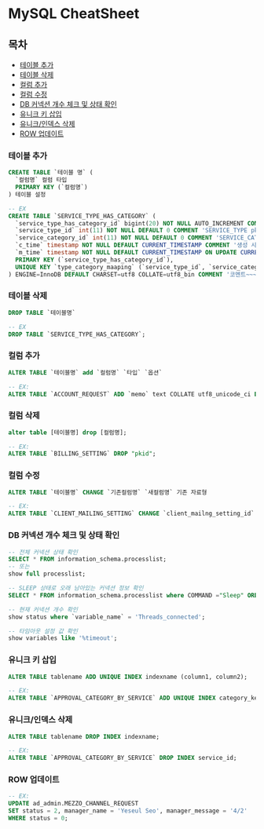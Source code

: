 # MySQL CheatSheet

## 목차

- [테이블 추가](#테이블-추가)
- [테이블 삭제](#테이블-삭제)
- [컬럼 추가](#컬럼-추가)
- [컬럼 수정](#컬럼-수정)
- [DB 커넥션 개수 체크 및 상태 확인](db-커넥션-개수-체크-및-상태-확인)
- [유니크 키 삽입](#유니크-키-삽입)
- [유니크/인덱스 삭제](#유니크/인덱스-삭제)
- [ROW 업데이트](#ROW-업데이트)

### 테이블 추가

``` sql
CREATE TABLE `테이블 명` (
  `컬럼명` 컬럼 타입
  PRIMARY KEY (`컬럼명`)
) 테이블 설정

-- EX
CREATE TABLE `SERVICE_TYPE_HAS_CATEGORY` (
  `service_type_has_category_id` bigint(20) NOT NULL AUTO_INCREMENT COMMENT 'primary key',
  `service_type_id` int(11) NOT NULL DEFAULT 0 COMMENT 'SERVICE_TYPE pkid',
  `service_category_id` int(11) NOT NULL DEFAULT 0 COMMENT 'SERVICE_CATEGORY pkid',
  `c_time` timestamp NOT NULL DEFAULT CURRENT_TIMESTAMP COMMENT '생성 시간',
  `m_time` timestamp NOT NULL DEFAULT CURRENT_TIMESTAMP ON UPDATE CURRENT_TIMESTAMP COMMENT '수정 시간',
  PRIMARY KEY (`service_type_has_category_id`),
  UNIQUE KEY `type_category_maaping` (`service_type_id`, `service_category_id`)
) ENGINE=InnoDB DEFAULT CHARSET=utf8 COLLATE=utf8_bin COMMENT '코멘트~~~';
```

### 테이블 삭제

``` sql
DROP TABLE `테이블명`

-- EX
DROP TABLE `SERVICE_TYPE_HAS_CATEGORY`;
```

### 컬럼 추가

```sql
ALTER TABLE `테이블명` add `컬럼명` `타입` `옵션`

-- EX: 
ALTER TABLE `ACCOUNT_REQUEST` ADD `memo` text COLLATE utf8_unicode_ci DEFAULT NULL COMMENT '보류/삭제시 사유를 기록하기 위한 컬럼' AFTER `disapproval_reason`;
```

### 컬럼 삭제

``` sql
alter table [테이블명] drop [컬럼명];

-- EX:
ALTER TABLE `BILLING_SETTING` DROP "pkid";
```

### 컬럼 수정

``` sql
ALTER TABLE `테이블명` CHANGE `기존컬럼명` `새컬럼명` 기존 자료형

-- EX:
ALTER TABLE `CLIENT_MAILING_SETTING` CHANGE `client_mailng_setting_id` `client_mailing_setting_id` int(11) NOT NULL AUTO_INCREMENT;
```

### DB 커넥션 개수 체크 및 상태 확인

``` sql
-- 전체 커넥션 상태 확인
SELECT * FROM information_schema.processlist;
-- 또는
show full processlist;

-- SLEEP 상태로 오래 남아있는 커넥션 정보 확인
SELECT * FROM information_schema.processlist where COMMAND ="Sleep" ORDER BY TIME DESC;

-- 현재 커넥션 개수 확인
show status where `variable_name` = 'Threads_connected';

-- 타임아웃 설정 값 확인
show variables like '%timeout';
```

### 유니크 키 삽입

``` sql
ALTER TABLE tablename ADD UNIQUE INDEX indexname (column1, column2);

-- EX:
ALTER TABLE `APPROVAL_CATEGORY_BY_SERVICE` ADD UNIQUE INDEX category_key(service_id, approval_category_id, grade);
```

### 유니크/인덱스 삭제

``` sql
ALTER TABLE tablename DROP INDEX indexname;

-- EX:
ALTER TABLE `APPROVAL_CATEGORY_BY_SERVICE` DROP INDEX service_id;

```

### ROW 업데이트

``` sql
-- EX:
UPDATE ad_admin.MEZZO_CHANNEL_REQUEST
SET status = 2, manager_name = 'Yeseul Seo', manager_message = '4/2'
WHERE status = 0;
```
